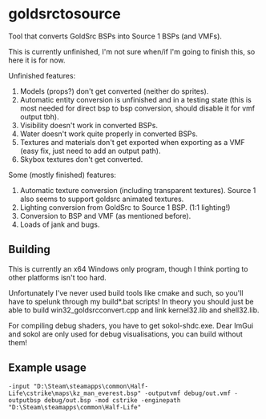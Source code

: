 # goldsrctosource
Tool that converts GoldSrc BSPs into Source 1 BSPs (and VMFs).

This is currently unfinished, I'm not sure when/if I'm going to finish this, so here it is for now.

Unfinished features:
1. Models (props?) don't get converted (neither do sprites).
2. Automatic entity conversion is unfinished and in a testing state (this is most needed for direct bsp to bsp conversion, should disable it for vmf output tbh).
3. Visibility doesn't work in converted BSPs.
4. Water doesn't work quite properly in converted BSPs.
5. Textures and materials don't get exported when exporting as a VMF (easy fix, just need to add an output path).
6. Skybox textures don't get converted.

Some (mostly finished) features:
1. Automatic texture conversion (including transparent textures). Source 1 also seems to support goldsrc animated textures.
2. Lighting conversion from GoldSrc to Source 1 BSP. (1:1 lighting!)
3. Conversion to BSP and VMF (as mentioned before).
4. Loads of jank and bugs.

## Building

This is currently an x64 Windows only program, though I think porting to other platforms isn't too hard.

Unfortunately I've never used build tools like cmake and such, so you'll have to spelunk through my build*.bat scripts! In theory you should just be able to build win32_goldsrcconvert.cpp and link kernel32.lib and shell32.lib.

For compiling debug shaders, you have to get sokol-shdc.exe. Dear ImGui and sokol are only used for debug visualisations, you can build without them!

## Example usage

`-input "D:\Steam\steamapps\common\Half-Life\cstrike\maps\kz_man_everest.bsp" -outputvmf debug/out.vmf -outputbsp debug/out.bsp -mod cstrike -enginepath "D:\Steam\steamapps\common\Half-Life"`

